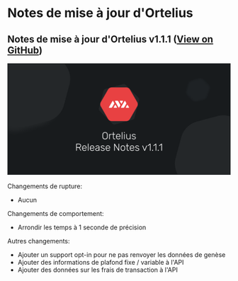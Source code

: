 # Notes de mise à jour d'Ortelius

## Notes de mise à jour d'Ortelius v1.1.1 \([View on GitHub](https://github.com/ava-labs/ortelius/releases/tag/v1.1.1)\) <a id="ortelius-release-notes-v-1-1-1-view-on-github"></a>

![](../../.gitbook/assets/image%20%284%29.png)

Changements de rupture:

* Aucun

Changements de comportement:

* Arrondir les temps à 1 seconde de précision

Autres changements:

* Ajouter un support opt-in pour ne pas renvoyer les données de genèse
* Ajouter des informations de plafond fixe / variable à l'API
* Ajouter des données sur les frais de transaction à l'API

